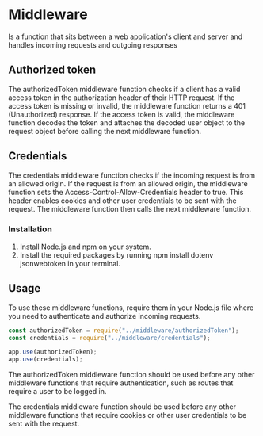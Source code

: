 # Middleware

Is a function that sits between a web application's client and server and handles incoming requests and outgoing responses

## Authorized token

The authorizedToken middleware function checks if a client has a valid access token in the authorization header of their HTTP request. If the access token is missing or invalid, the middleware function returns a 401 (Unauthorized) response. If the access token is valid, the middleware function decodes the token and attaches the decoded user object to the request object before calling the next middleware function.

## Credentials

The credentials middleware function checks if the incoming request is from an allowed origin. If the request is from an allowed origin, the middleware function sets the Access-Control-Allow-Credentials header to true. This header enables cookies and other user credentials to be sent with the request. The middleware function then calls the next middleware function.

### Installation

1. Install Node.js and npm on your system.
2. Install the required packages by running npm install dotenv jsonwebtoken in your terminal.

## Usage

To use these middleware functions, require them in your Node.js file where you need to authenticate and authorize incoming requests.

```javascript
const authorizedToken = require("../middleware/authorizedToken");
const credentials = require("../middleware/credentials");

app.use(authorizedToken);
app.use(credentials);
```

The authorizedToken middleware function should be used before any other middleware functions that require authentication, such as routes that require a user to be logged in.

The credentials middleware function should be used before any other middleware functions that require cookies or other user credentials to be sent with the request.

